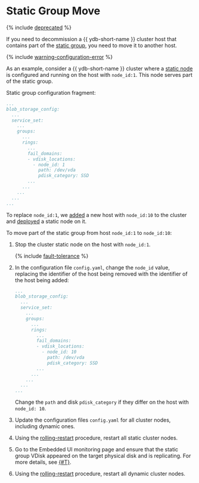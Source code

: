 # Static Group Move

{% include [deprecated](_includes/deprecated.md) %}

If you need to decommission a {{ ydb-short-name }} cluster host that contains part of the [static group](../../../reference/configuration/blob_storage_config.md#blob_storage_config), you need to move it to another host.

{% include [warning-configuration-error](_includes/warning-configuration-error.md) %}

As an example, consider a {{ ydb-short-name }} cluster where a [static node](../../../reference/configuration/hosts.md#hosts) is configured and running on the host with `node_id:1`. This node serves part of the static group.

Static group configuration fragment:

```yaml
...
blob_storage_config:
  ...
  service_set:
    ...
    groups:
      ...
      rings:
        ...
        fail_domains:
        - vdisk_locations:
          - node_id: 1
            path: /dev/vda
            pdisk_category: SSD
        ...
      ...
    ...
  ...
...
```

To replace `node_id:1`, we [added](cluster-expansion.md#add-static-node) a new host with `node_id:10` to the cluster and [deployed](cluster-expansion.md#add-static-node) a static node on it.

To move part of the static group from host `node_id:1` to `node_id:10`:

1. Stop the cluster static node on the host with `node_id:1`.

    {% include [fault-tolerance](_includes/fault-tolerance.md) %}

2. In the configuration file `config.yaml`, change the `node_id` value, replacing the identifier of the host being removed with the identifier of the host being added:

    ```yaml
    ...
    blob_storage_config:
      ...
      service_set:
        ...
        groups:
          ...
          rings:
            ...
            fail_domains:
            - vdisk_locations:
              - node_id: 10
                path: /dev/vda
                pdisk_category: SSD
            ...
          ...
        ...
      ...
    ...
    ```

    Change the `path` and disk `pdisk_category` if they differ on the host with `node_id: 10`.

3. Update the configuration files `config.yaml` for all cluster nodes, including dynamic ones.
4. Using the [rolling-restart](../../../maintenance/manual/node_restarting.md) procedure, restart all static cluster nodes.
5. Go to the Embedded UI monitoring page and ensure that the static group VDisk appeared on the target physical disk and is replicating. For more details, see [{#T}](../../../reference/embedded-ui/ydb-monitoring.md#static-group).
6. Using the [rolling-restart](../../../maintenance/manual/node_restarting.md) procedure, restart all dynamic cluster nodes.